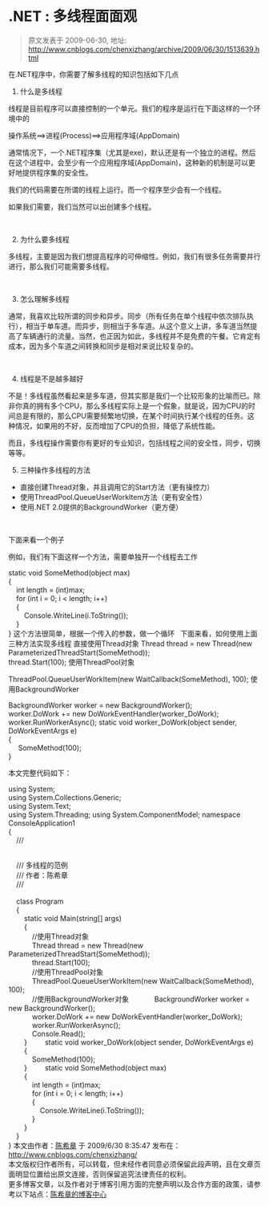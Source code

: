 # .NET : 多线程面面观 
> 原文发表于 2009-06-30, 地址: http://www.cnblogs.com/chenxizhang/archive/2009/06/30/1513639.html 


在.NET程序中，你需要了解多线程的知识包括如下几点

 1. 什么是多线程

 线程是目前程序可以直接控制的一个单元。我们的程序是运行在下面这样的一个环境中的

 操作系统==>进程(Process)==>应用程序域(AppDomain)

 通常情况下，一个.NET程序集（尤其是exe)，默认还是有一个独立的进程。然后在这个进程中，会至少有一个应用程序域(AppDomain)，这种新的机制是可以更好地提供程序集的安全性。

 我们的代码需要在所谓的线程上运行。而一个程序至少会有一个线程。

 如果我们需要，我们当然可以出创建多个线程。

  

 2. 为什么要多线程

 多线程，主要是因为我们想提高程序的可伸缩性。例如，我们有很多任务需要并行进行，那么我们可能需要多线程。

  

 3. 怎么理解多线程

 通常，我喜欢比较所谓的同步和异步。同步（所有任务在单个线程中依次排队执行），相当于单车道。而异步，则相当于多车道。从这个意义上讲，多车道当然提高了车辆通行的流量。当然，也正因为如此，多线程并不是免费的午餐。它肯定有成本，因为多个车道之间转换和同步是相对来说比较复杂的。

  

 4. 线程是不是越多越好

 不是！多线程虽然看起来是多车道，但其实那是我们一个比较形象的比喻而已。除非你真的拥有多个CPU，那么多线程实际上是一个假象，就是说，因为CPU的时间总是有限的，那么CPU需要频繁地切换，在某个时间执行某个线程的任务。这种情况，如果用的不好，反而增加了CPU的负担，降低了系统性能。

 而且，多线程操作需要你有更好的专业知识，包括线程之间的安全性，同步，切换等等。

 5. 三种操作多线程的方法

 * 直接创建Thread对象，并且调用它的Start方法（更有操控力）
* 使用ThreadPool.QueueUserWorkItem方法（更有安全性）
* 使用.NET 2.0提供的BackgroundWorker（更方便）

  

 下面来看一个例子

 例如，我们有下面这样一个方法，需要单独开一个线程去工作

 static void SomeMethod(object max)  
{  
    int length = (int)max;  
    for (int i = 0; i < length; i++)  
    {  
        Console.WriteLine(i.ToString());  
    }  
} 这个方法很简单，根据一个传入的参数，做一个循环   下面来看，如何使用上面三种方法实现多线程 直接使用Thread对象 Thread thread = new Thread(new ParameterizedThreadStart(SomeMethod));  
thread.Start(100); 使用ThreadPool对象

 ThreadPool.QueueUserWorkItem(new WaitCallback(SomeMethod), 100); 使用BackgroundWorker

 BackgroundWorker worker = new BackgroundWorker();  
worker.DoWork += new DoWorkEventHandler(worker\_DoWork);  
worker.RunWorkerAsync(); static void worker\_DoWork(object sender, DoWorkEventArgs e)  
 {  
     SomeMethod(100);  
 }  

 本文完整代码如下：

 using System;  
using System.Collections.Generic;  
using System.Text;  
using System.Threading; using System.ComponentModel; namespace ConsoleApplication1  
{  
    /// <summary>  
    /// 多线程的范例  
    /// 作者：陈希章  
    /// </summary>  
    class Program  
    {  
        static void Main(string[] args)  
        {  
            //使用Thread对象  
            Thread thread = new Thread(new ParameterizedThreadStart(SomeMethod));  
            thread.Start(100);  
            //使用ThreadPool对象  
            ThreadPool.QueueUserWorkItem(new WaitCallback(SomeMethod), 100);  
            //使用BackgroundWorker对象             BackgroundWorker worker = new BackgroundWorker();  
            worker.DoWork += new DoWorkEventHandler(worker\_DoWork);  
            worker.RunWorkerAsync();  
            Console.Read();  
        }         static void worker\_DoWork(object sender, DoWorkEventArgs e)  
        {  
            SomeMethod(100);  
        }         static void SomeMethod(object max)  
        {  
            int length = (int)max;  
            for (int i = 0; i < length; i++)  
            {  
                Console.WriteLine(i.ToString());  
            }  
        }  
    }  
}  本文由作者：[陈希章](http://www.xizhang.com) 于 2009/6/30 8:35:47 发布在：<http://www.cnblogs.com/chenxizhang/>  
 本文版权归作者所有，可以转载，但未经作者同意必须保留此段声明，且在文章页面明显位置给出原文连接，否则保留追究法律责任的权利。   
 更多博客文章，以及作者对于博客引用方面的完整声明以及合作方面的政策，请参考以下站点：[陈希章的博客中心](http://www.xizhang.com/blog.htm) 





























